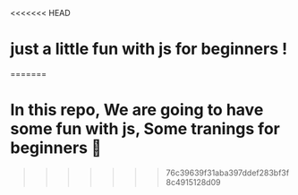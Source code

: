 <<<<<<< HEAD
# just a little fun with js for beginners !
=======
# In this repo, We are going to have some fun with js, Some tranings for beginners 🎉
>>>>>>> 76c39639f31aba397ddef283bf3f8c4915128d09
